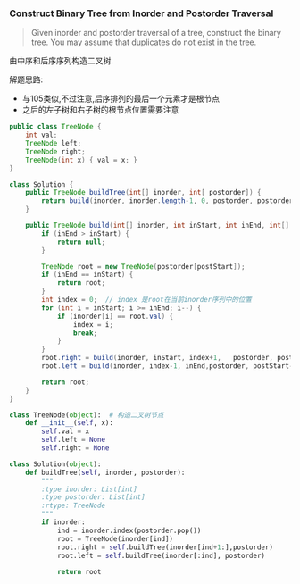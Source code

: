 ### Construct Binary Tree from Inorder and Postorder Traversal

>Given inorder and postorder traversal of a tree, construct the binary tree.
You may assume that duplicates do not exist in the tree.

由中序和后序序列构造二叉树.

解题思路:
* 与105类似,不过注意,后序排列的最后一个元素才是根节点
* 之后的左子树和右子树的根节点位置需要注意

```Java
public class TreeNode {
    int val;
    TreeNode left;
    TreeNode right;
    TreeNode(int x) { val = x; }
}

class Solution {
    public TreeNode buildTree(int[] inorder, int[ postorder]) {
        return build(inorder, inorder.length-1, 0, postorder, postorder.length-1);
    }

    public TreeNode build(int[] inorder, int inStart, int inEnd, int[] postorder, int postStart) {
        if (inEnd > inStart) {
            return null;
        }

        TreeNode root = new TreeNode(postorder[postStart]);
        if (inEnd == inStart) {
            return root;
        }
        int index = 0;  // index 是root在当前inorder序列中的位置
        for (int i = inStart; i >= inEnd; i--) {
            if (inorder[i] == root.val) {
                index = i;
                break;
            }
        }
        root.right = build(inorder, inStart, index+1,   postorder, postStart-1);
        root.left = build(inorder, index-1, inEnd,postorder, postStart-(inStart-index)-1);

        return root;
    }
}
```


```Python
class TreeNode(object):  # 构造二叉树节点
    def __init__(self, x):
        self.val = x
        self.left = None
        self.right = None

class Solution(object):
    def buildTree(self, inorder, postorder):
        """
        :type inorder: List[int]
        :type postorder: List[int]
        :rtype: TreeNode
        """
        if inorder:
            ind = inorder.index(postorder.pop())
            root = TreeNode(inorder[ind])
            root.right = self.buildTree(inorder[ind+1:],postorder)
            root.left = self.buildTree(inorder[:ind], postorder)
            
            return root
```